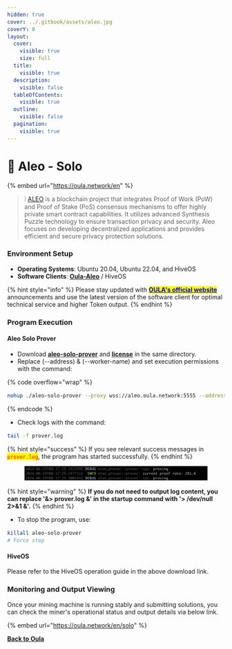 ```yaml
---
hidden: true
cover: ../.gitbook/assets/aleo.jpg
coverY: 0
layout:
  cover:
    visible: true
    size: full
  title:
    visible: true
  description:
    visible: false
  tableOfContents:
    visible: true
  outline:
    visible: false
  pagination:
    visible: true
---
```


# 🤖 Aleo - Solo

{% embed url="https://oula.network/en" %}

> &#x20;❕ [ALEO](https://www.aleo.org/) is a blockchain project that integrates Proof of Work (PoW) and Proof of Stake (PoS) consensus mechanisms to offer highly private smart contract capabilities. It utilizes advanced Synthesis Puzzle technology to ensure transaction privacy and security. Aleo focuses on developing decentralized applications and provides efficient and secure privacy protection solutions.

### **Environment Setup**

* **Operating Systems**: Ubuntu 20.04, Ubuntu 22.04, and HiveOS
* **Software Clients**: [**Oula-Aleo**](https://github.com/oula-network/aleo/releases/tag/v1.6-testnet-beta) / HiveOS

{% hint style="info" %}
Please stay updated with [<mark style="color:blue;">**OULA's official website**</mark>](https://oula.network/en) announcements and use the latest version of the software client for optimal technical service and higher Token output.
{% endhint %}

### **Program Execution**

#### **Aleo Solo Prover**

* Download [**aleo-solo-prover**](https://github.com/oula-network/aleo/releases/download/v1.6-testnet-beta/aleo-solo-prover) and [**license**](https://github.com/oula-network/aleo/releases/download/v1.6-testnet-beta/license) in the same directory.
* Replace (--address) &  (--worker-name) and set execution permissions with the command:

{% code overflow="wrap" %}
```sh
nohup ./aleo-solo-prover --proxy wss://aleo.oula.network:5555 --address <YOUR_ALEO_ADDRESS> --worker-name <WORKER_NAME> > prover.log 2>&1 &shell
```
{% endcode %}

* Check logs with the command:

```bash
tail -f prover.log
```

{% hint style="success" %}
If you see relevant success messages in <mark style="color:red;">`prover.log`</mark>, the program has started successfully.
{% endhint %}

<figure><img src="../.gitbook/assets/image (1) (1) (1) (1) (1).png" alt=""><figcaption></figcaption></figure>

{% hint style="warning" %}
**If you do not need to output log content, you can replace '&> prover.log &' in the startup command with '> /dev/null 2>&1 &'.**
{% endhint %}

* To stop the program, use:

```bash
killall aleo-solo-prover
# Force stop
```

#### **HiveOS**

Please refer to the HiveOS operation guide in the above download link.



### **Monitoring and Output Viewing**

Once your mining machine is running stably and submitting solutions, you can check the miner's operational status and output details via below link.

{% embed url="https://oula.network/en/solo" %}





[**Back to Oula**](https://oula.network/zh/login)
